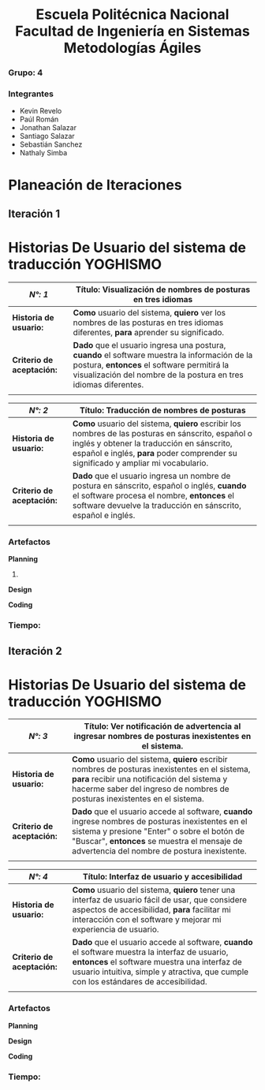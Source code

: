 <h1 align="center">
    Escuela Politécnica Nacional<br>
    Facultad de Ingeniería en Sistemas<br>
    Metodologías Ágiles<br>
</h1>

### Grupo: 4

### Integrantes
- Kevin Revelo
- Paúl Román
- Jonathan Salazar
- Santiago Salazar
- Sebastián Sanchez
- Nathaly Simba

# Planeación de Iteraciones

## Iteración 1
# Historias De Usuario del sistema de traducción YOGHISMO

|***N°: 1***|**Título:** Visualización de nombres de posturas en tres idiomas|
|-|-|
|**Historia de usuario:**|**Como** usuario del sistema, **quiero** ver los nombres de las posturas en tres idiomas diferentes, **para** aprender su significado.|
|**Criterio de aceptación:**|**Dado** que el usuario ingresa una postura, **cuando** el software muestra la información de la postura, **entonces** el software permitirá la visualización del nombre de la postura en tres idiomas diferentes.|
|||

|***N°: 2***|**Título:** Traducción de nombres de posturas|
|-|-|
|**Historia de usuario:**|**Como** usuario del sistema, **quiero** escribir los nombres de las posturas en sánscrito, español o inglés y obtener la traducción en sánscrito, español e inglés, **para** poder comprender su significado y ampliar mi vocabulario.|
|**Criterio de aceptación:**|**Dado** que el usuario ingresa un nombre de postura en sánscrito, español o inglés, **cuando** el software procesa el nombre, **entonces** el software devuelve la traducción en sánscrito, español e inglés.|
|||



### Artefactos
**Planning**

1. 

**Design**


**Coding**


### Tiempo:


## Iteración 2
# Historias De Usuario del sistema de traducción YOGHISMO

|***N°: 3***|**Título:** Ver notificación de advertencia al ingresar nombres de posturas inexistentes en el sistema.|
|-|-|
|**Historia de usuario:**|**Como** usuario del sistema, **quiero** escribir nombres de posturas inexistentes en el sistema, **para** recibir una notificación del sistema y hacerme saber del ingreso de nombres de posturas inexistentes en el sistema.|
|**Criterio de aceptación:**|**Dado** que el usuario accede al software, **cuando** ingrese nombres de posturas inexistentes en el sistema y presione "Enter" o sobre el botón de "Buscar", **entonces** se muestra el mensaje de advertencia del nombre de postura inexistente.|
|||

|***N°: 4***|**Título:** Interfaz de usuario y accesibilidad|
|-|-|
|**Historia de usuario:**|**Como** usuario del sistema, **quiero** tener una interfaz de usuario fácil de usar, que considere aspectos de accesibilidad, **para** facilitar mi interacción con el software y mejorar mi experiencia de usuario.|
|**Criterio de aceptación:**|**Dado** que el usuario accede al software, **cuando** el software muestra la interfaz de usuario, **entonces** el software muestra una interfaz de usuario intuitiva, simple y atractiva, que cumple con los estándares de accesibilidad.|
|||

### Artefactos
**Planning**

  
**Design**


**Coding**

### Tiempo:
